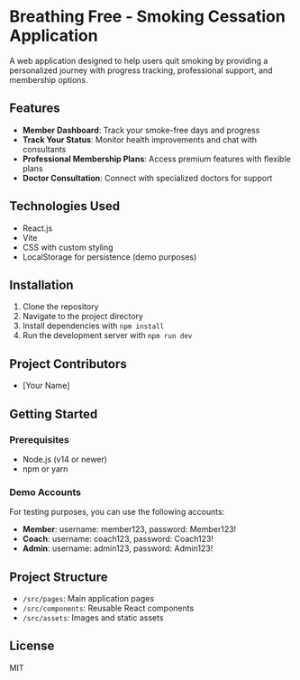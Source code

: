# Breathing Free - Smoking Cessation Application

A web application designed to help users quit smoking by providing a personalized journey with progress tracking, professional support, and membership options.

## Features

- **Member Dashboard**: Track your smoke-free days and progress
- **Track Your Status**: Monitor health improvements and chat with consultants
- **Professional Membership Plans**: Access premium features with flexible plans
- **Doctor Consultation**: Connect with specialized doctors for support

## Technologies Used

- React.js
- Vite
- CSS with custom styling
- LocalStorage for persistence (demo purposes)

## Installation

1. Clone the repository
2. Navigate to the project directory
3. Install dependencies with `npm install`
4. Run the development server with `npm run dev`

## Project Contributors

- [Your Name]

## Getting Started

### Prerequisites

- Node.js (v14 or newer)
- npm or yarn

### Demo Accounts

For testing purposes, you can use the following accounts:

- **Member**: username: member123, password: Member123!
- **Coach**: username: coach123, password: Coach123!
- **Admin**: username: admin123, password: Admin123!

## Project Structure

- `/src/pages`: Main application pages
- `/src/components`: Reusable React components
- `/src/assets`: Images and static assets

## License

MIT
